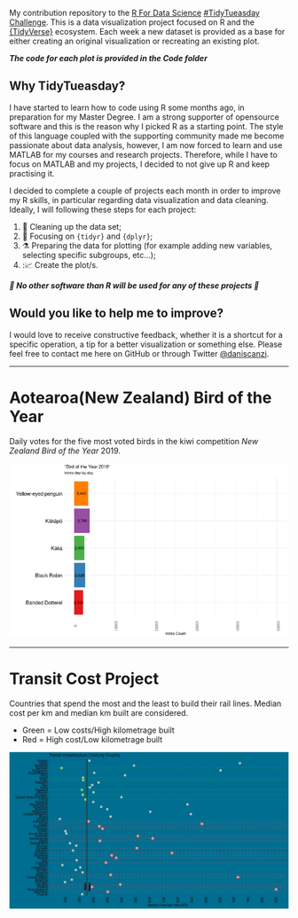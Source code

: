 My contribution repository to the [R For Data Science](https://github.com/rfordatascience) [#TidyTueasday Challenge](https://github.com/rfordatascience/tidytuesday). This is a data visualization project focused on R and the [{TidyVerse}](https://www.tidyverse.org/) ecosystem. Each week a new dataset is provided as a base for either creating an original visualization or recreating an existing plot.

***The code for each plot is provided in the Code folder***

## Why TidyTueasday?

I have started to learn how to code using R some months ago, in preparation for my Master Degree. I am a strong supporter of opensource software and this is the reason why I picked R as a starting point. The style of this language coupled with the supporting community made me become passionate about data analysis, however, I am now forced to learn and use MATLAB for my courses and research projects. Therefore, while I have to focus on MATLAB and my projects, I decided to not give up R and keep practising it.

I decided to complete a couple of projects each month in order to improve my R skills, in particular regarding data visualization and data cleaning. Ideally, I will following these steps for each project:

1. :broom: Cleaning up the data set;
2. :abcd: Focusing on `{tidyr}` and `{dplyr}`;
3. :alembic: Preparing the data for plotting (for example adding new variables, selecting specific subgroups, etc...);
4. ::chart_with_upwards_trend: Create the plot/s.

***:no_entry_sign: No other software than R will be used for any of these projects :no_entry_sign:***

## Would you like to help me to improve?
I would love to receive constructive feedback, whether it is a shortcut for a specific operation, a tip for a better visualization or something else. Please feel free to contact me here on GitHub or through Twitter [@daniscanzi](https://twitter.com/daniscanzi).

---

# Aotearoa(New Zealand) Bird of the Year
Daily votes for the five most voted birds in the kiwi competition *New Zealand Bird of the Year* 2019.

![NZBOTY-plot](https://github.com/d-scanzi/TidyTuesday/blob/main/images/birdsoftheyear.gif)

---

# Transit Cost Project
Countries that spend the most and the least to build their rail lines. Median cost per km and median km built are considered.
* Green = Low costs/High kilometrage built
* Red = High cost/Low kilometrage built

![transit_cost_project](https://github.com/d-scanzi/TidyTuesday/blob/main/images/transit_cost_project.jpeg)
